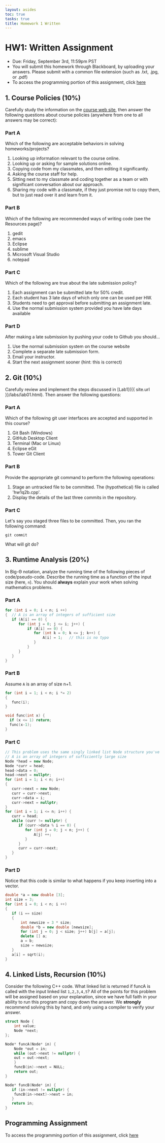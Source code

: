 ```yaml
---
layout: asides
toc: true
tasks: true
title: Homework 1 Written
---
```


# HW1: Written Assignment

+ Due: Friday, September 3rd, 11:59pm PST
+ You will submit this homework through Blackboard, by uploading your answers.  Please submit with a common file extension (such as .txt, .jpg, or .pdf)
+ To access the programming portion of this assignment, click [here](../hw1/programming/)

## 1. Course Policies (10%)

Carefully study the information on the [course web site]({{site.url}}), then answer the following questions about course policies (anywhere from one to all answers may be correct):

### Part A
Which of the following are acceptable behaviors in solving homeworks/projects?

1. Looking up information relevant to the course online.
2. Looking up or asking for sample solutions online.
3. Copying code from my classmates, and then editing it significantly.
4. Asking the course staff for help.
5. Sitting next to my classmate and coding together as a team or with significant conversation about our approach.
6. Sharing my code with a classmate, if they just promise not to copy them, but to just read over it and learn from it.

### Part B
Which of the following are recommended ways of writing code (see the Resources page)?

1. gedit
2. emacs
3. Eclipse
4. sublime
5. Microsoft Visual Studio
6. notepad

### Part C
Which of the following are true about the late submission policy?

1. Each assignment can be submitted late for 50% credit.
2. Each student has 3 late days of which only one can be used per HW.
3. Students need to get approval before submitting an assignment late.
5. Use the normal submission system provided you have late days available

### Part D
After making a late submission by pushing your code to Github you should...

1. Use the normal submission system on the course website
2. Complete a separate late submission form.
3. Email your instructor.
4. Start the next assignment sooner (hint: this is correct)

## 2. Git (10%)
Carefully review and implement the steps discussed in [Lab1]({{ site.url }}/labs/lab01.html). Then answer the following questions:

### Part A
Which of the following git user interfaces are accepted and supported in this course?

1. Git Bash (Windows)
2. GitHub Desktop Client
3. Terminal (Mac or Linux)
4. Eclipse eGit
5. Tower Git Client

### Part B
Provide the appropriate git command to perform the following operations:

1. Stage an untracked file to be committed. The (hypothetical) file is called 'hw1q2b.cpp'.
2. Display the details of the last three commits in the repository.

### Part C
Let's say you staged three files to be committed. Then, you ran the following command:

`git commit`

What will git do?

## 3. Runtime Analysis (20%)
In Big-&Theta; notation, analyze the running time of the following pieces of code/pseudo-code. Describe the running time as a function of the input size (here, `n`).  You should **always** explain your work when solving mathematics problems.

### Part A

```c++
for (int i = 0; i < n; i ++)
{  // A is an array of integers of sufficient size
   if (A[i] == 0) {
      for (int j = 0; j <= i; j++) {
          if (A[i] == 0) {
             for (int k = 0; k <= j; k++) {
                 A[i] = 1;   // this is no typo
             }
          }
      }
   }
}
```

### Part B
Assume `A` is an array of size n+1.

```c++
for (int i = 1; i < n; i *= 2)
{
   func(i);
}

void func(int x) {
  if (x <= 1) return;
  func(x-1);
}

```

### Part C

```c++
// This problem uses the same singly linked list Node structure you've seen a lot
// A is an array of integers of sufficiently large size
Node *head = new Node;
Node *curr = head;
head->data = 0;
head->next = nullptr;
for (int i = 1; i < n; i++)
{
   curr->next = new Node;
   curr = curr->next;
   curr->data = i;
   curr->next = nullptr;
}
for (int i = 1; i <= n; i++) {
   curr = head;
   while (curr != nullptr) {
      if (curr->data % i == 0) {
         for (int j = 0; j < n; j++) {
             A[j] ++;
         }
      }
      curr = curr->next;
   }
}
```

### Part D

Notice that this code is similar to what happens if you keep inserting into a vector.

```c++
double *a = new double [3];
int size = 3;
for (int i = 0; i < n; i ++) 
{
   if (i == size)
   {  
       int newsize = 3 * size;
       double *b = new double [newsize];
       for (int j = 0; j < size; j++) b[j] = a[j];
       delete [] a;
       a = b;
       size = newsize;
   }
   a[i] = sqrt(i);
}
```

## 4. Linked Lists, Recursion (10%)

Consider the following C++ code.  What linked list is returned if funcA is called with the input linked list `1,2,3,4,5`?  All of the points for this problem will be assigned based on your explanation, since we have full faith in your ability to run this program and copy down the answer.  We **strongly** recommend solving this by hand, and only using a compiler to verify your answer.

```c++
struct Node {
    int value;
    Node *next;
};

Node* funcA(Node* in) {
    Node *out = in;
    while (out->next != nullptr) {
	out = out->next;
    }
    funcB(in)->next = NULL;
    return out;
}

Node* funcB(Node* in) {
   if (in->next != nullptr) {
	funcB(in->next)->next = in;
   }
   return in;
}
```

## Programming Assignment

To access the programming portion of this assignment, click [here](./programming/)
